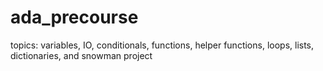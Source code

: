 # ada_precourse
topics: variables, IO, conditionals, functions, helper functions, loops, lists, dictionaries, and snowman project
